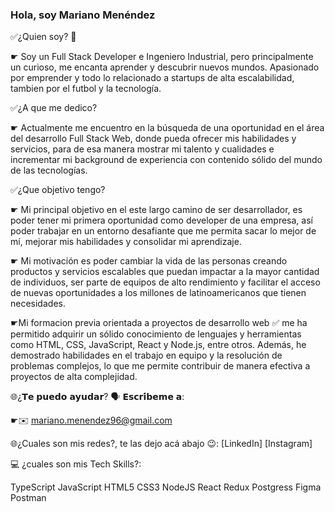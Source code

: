 ### Hola, soy Mariano Menéndez 

✅¿Quien soy? 🤔

☛ Soy un Full Stack Developer e Ingeniero Industrial, pero principalmente un curioso, me encanta aprender y descubrir nuevos mundos. Apasionado por emprender y todo lo relacionado a startups de alta escalabilidad, tambien por el futbol y la tecnología.


✅¿A que me dedico?

☛ Actualmente me encuentro en la búsqueda de una oportunidad en el área del desarrollo Full Stack Web, donde pueda ofrecer mis habilidades y servicios, para de esa manera mostrar mi talento y cualidades e incrementar mi background de experiencia con contenido sólido del mundo de las tecnologías.

✅¿Que objetivo tengo?

☛ Mi principal objetivo en el este largo camino de ser desarrollador, es poder tener mi primera oportunidad como developer de una empresa, así poder trabajar en un entorno desafiante que me permita sacar lo mejor de mí, mejorar mis habilidades y consolidar mi aprendizaje. 

☛ Mi motivación es poder cambiar la vida de las personas creando productos y servicios escalables que puedan impactar a la mayor cantidad de individuos, ser parte de equipos de alto rendimiento y facilitar el acceso de nuevas oportunidades a los millones de latinoamericanos que tienen necesidades. 

☛Mi formacion previa orientada a proyectos de desarrollo web ✅ me ha permitido adquirir un sólido conocimiento de lenguajes y herramientas como HTML, CSS, JavaScript, React y Node.js, entre otros. Además, he demostrado habilidades en el trabajo en equipo y la resolución de problemas complejos, lo que me permite contribuir de manera efectiva a proyectos de alta complejidad.

🌐¿𝗧𝗲 𝗽𝘂𝗲𝗱𝗼 𝗮𝘆𝘂𝗱𝗮𝗿? 🗣️ 𝗘𝘀𝗰𝗿𝗶́𝗯𝗲𝗺𝗲 𝗮:

☛✉️ mariano.menendez96@gmail.com

🌐¿Cuales son mis redes?, te las dejo acá abajo 😉:
[LinkedIn]
[Instagram]

💻 ¿cuales son mis Tech Skills?:

TypeScript
JavaScript 
HTML5
CSS3 
NodeJS 
React 
Redux 
Postgress 
Figma
Postman

<!--
**MarianoMenendez/MarianoMenendez** is a ✨ _special_ ✨ repository because its `README.md` (this file) appears on your GitHub profile.

Here are some ideas to get you started:

- 🔭 I’m currently working on ...
- 🌱 I’m currently learning ...
- 👯 I’m looking to collaborate on ...
- 🤔 I’m looking for help with ...
- 💬 Ask me about ...
- 📫 How to reach me: ...
- 😄 Pronouns: ...
- ⚡ Fun fact: ...
-->

